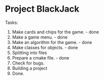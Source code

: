 # Project BlackJack
Tasks:
 1. Make cards and chips for the game. - done
 2. Make a game menu. - done
 3. Make an algorithm for the game. - done
 5. Make classes for objects. - done
 7. Splitting into files
 8. Prepare a cmake file. - done
 9. Check for bugs.
 10. Building a project
 11. Done.
